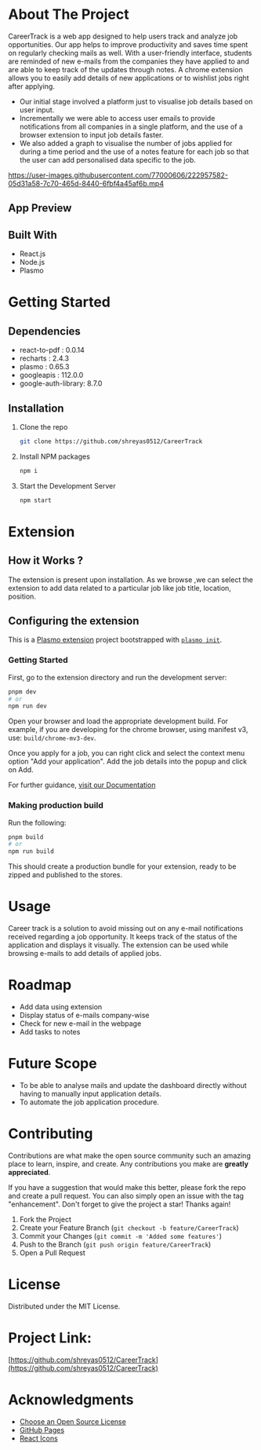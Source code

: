# About The Project

CareerTrack is a web app designed to help users track and analyze job opportunities. Our app helps to improve productivity and saves time spent on regularly checking mails as well. With a user-friendly interface, students are reminded of new e-mails from the companies they have applied to and are able to keep track of the updates through notes. A chrome extension allows you to easily add details of new applications or to wishlist jobs right after applying.
* Our initial stage involved a platform just to visualise job details based on user input.
* Incrementally we were able to access user emails to provide notifications from all companies in a single platform, and the use of a browser extension to input job details faster.
* We also added a graph to visualise the number of jobs applied for during a time period and the use of a notes feature for each job so that the user can add personalised data specific to the job.

https://user-images.githubusercontent.com/77000606/222957582-05d31a58-7c70-465d-8440-6fbf4a45af6b.mp4

## App Preview



## Built With

* React.js
* Node.js
* Plasmo

<!-- GETTING STARTED -->
# Getting Started
## Dependencies

* react-to-pdf : 0.0.14
* recharts : 2.4.3
* plasmo : 0.65.3
* googleapis : 112.0.0
* google-auth-library: 8.7.0
## Installation

1. Clone the repo
   ```sh
   git clone https://github.com/shreyas0512/CareerTrack
   ```
2. Install NPM packages
   ```sh
   npm i
   ```
3. Start the Development Server
   ```sh
   npm start
   ```

# Extension
## How it Works ?

The extension is present upon installation. As we browse ,we can select the extension to add data related to a particular job like job title, location, position.
 
## Configuring the extension

This is a [Plasmo extension](https://docs.plasmo.com/) project bootstrapped with [`plasmo init`](https://www.npmjs.com/package/plasmo).

### Getting Started

First, go to the extension directory and run the development server:

```bash
pnpm dev
# or
npm run dev
```

Open your browser and load the appropriate development build. For example, if you are developing for the chrome browser, using manifest v3, use: `build/chrome-mv3-dev`.

Once you apply for a job, you can right click and select the context menu option "Add your application".
Add the job details into the popup and click on Add.

For further guidance, [visit our Documentation](https://docs.plasmo.com/)

### Making production build

Run the following:

```bash
pnpm build
# or
npm run build
```

This should create a production bundle for your extension, ready to be zipped and published to the stores.

<!-- USAGE EXAMPLES -->
# Usage
Career track is a solution to avoid missing out on any e-mail notifications received regarding a job opportunity.
It keeps track of the status of the application and displays it visually.
The extension can be used while browsing e-mails to add details of applied jobs.
<!-- ROADMAP -->
# Roadmap

- Add data using extension
- Display status of e-mails company-wise
- Check for new e-mail in the webpage
- Add tasks to notes

<!--FUTURE -->
# Future Scope
* To be able to analyse mails and update the dashboard directly without having to manually input application details.
* To automate the job application procedure.
<!-- CONTRIBUTING -->
# Contributing

Contributions are what make the open source community such an amazing place to learn, inspire, and create. Any contributions you make are **greatly appreciated**.

If you have a suggestion that would make this better, please fork the repo and create a pull request. You can also simply open an issue with the tag "enhancement".
Don't forget to give the project a star! Thanks again!

1. Fork the Project
2. Create your Feature Branch (`git checkout -b feature/CareerTrack`)
3. Commit your Changes (`git commit -m 'Added some features'`)
4. Push to the Branch (`git push origin feature/CareerTrack`)
5. Open a Pull Request

<!-- LICENSE -->
# License

Distributed under the MIT License. 

<!-- CONTACT -->
# Project Link: 
[https://github.com/shreyas0512/CareerTrack](https://github.com/shreyas0512/CareerTrack)


<!-- ACKNOWLEDGMENTS -->
# Acknowledgments

* [Choose an Open Source License](https://choosealicense.com)
* [GitHub Pages](https://pages.github.com)
* [React Icons](https://react-icons.github.io/react-icons/search)

